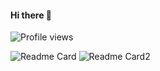 #### Hi there 👋

![Profile views](https://gpvc.arturio.dev/chasyumen)

![Readme Card](https://github-readme-stats.vercel.app/api?username=chasyumen&count_private=true&show_icons=true)
![Readme Card2](https://github-readme-stats.vercel.app/api/top-langs/?username=chasyumen&show_icons=true)



<!--
**chasyumen/chasyumen** is a ✨ _special_ ✨ repository because its `README.md` (this file) appears on your GitHub profile.

Here are some ideas to get you started:

- 🔭 I’m currently working on ...
- 🌱 I’m currently learning ...
- 👯 I’m looking to collaborate on ...
- 🤔 I’m looking for help with ...
- 💬 Ask me about ...
- 📫 How to reach me: ...
- 😄 Pronouns: ...
- ⚡ Fun fact: ...
-->
